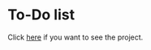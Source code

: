 
# To-Do list

Click [here](https://codepen.io/xEfeHD/full/GRQPgPO) if you want to see the project.
